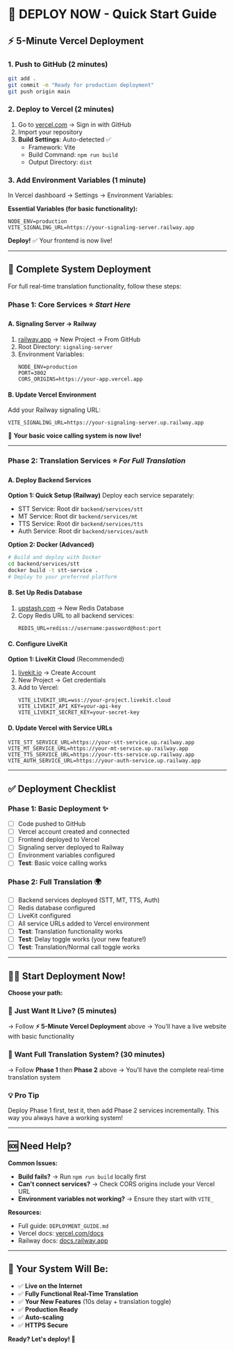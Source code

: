 # 🚀 **DEPLOY NOW - Quick Start Guide**

## ⚡ **5-Minute Vercel Deployment**

### 1. **Push to GitHub** (2 minutes)
```bash
git add .
git commit -m "Ready for production deployment"
git push origin main
```

### 2. **Deploy to Vercel** (2 minutes)
1. Go to [vercel.com](https://vercel.com) → Sign in with GitHub
2. Import your repository
3. **Build Settings**: Auto-detected ✅
   - Framework: Vite
   - Build Command: `npm run build`
   - Output Directory: `dist`

### 3. **Add Environment Variables** (1 minute)
In Vercel dashboard → Settings → Environment Variables:

**Essential Variables (for basic functionality):**
```
NODE_ENV=production
VITE_SIGNALING_URL=https://your-signaling-server.railway.app
```

**Deploy!** ✅ Your frontend is now live!

---

## 🔗 **Complete System Deployment**

For full real-time translation functionality, follow these steps:

### **Phase 1: Core Services** ⭐ *Start Here*

#### A. **Signaling Server → Railway**
1. [railway.app](https://railway.app) → New Project → From GitHub
2. Root Directory: `signaling-server`
3. Environment Variables:
   ```
   NODE_ENV=production
   PORT=3002
   CORS_ORIGINS=https://your-app.vercel.app
   ```

#### B. **Update Vercel Environment**
Add your Railway signaling URL:
```
VITE_SIGNALING_URL=https://your-signaling-server.up.railway.app
```

🎉 **Your basic voice calling system is now live!**

---

### **Phase 2: Translation Services** ⭐ *For Full Translation*

#### A. **Deploy Backend Services**

**Option 1: Quick Setup (Railway)**
Deploy each service separately:
- STT Service: Root dir `backend/services/stt`
- MT Service: Root dir `backend/services/mt`  
- TTS Service: Root dir `backend/services/tts`
- Auth Service: Root dir `backend/services/auth`

**Option 2: Docker (Advanced)**
```bash
# Build and deploy with Docker
cd backend/services/stt
docker build -t stt-service .
# Deploy to your preferred platform
```

#### B. **Set Up Redis Database**
1. [upstash.com](https://upstash.com) → New Redis Database
2. Copy Redis URL to all backend services:
   ```
   REDIS_URL=rediss://username:password@host:port
   ```

#### C. **Configure LiveKit**
**Option 1: LiveKit Cloud** (Recommended)
1. [livekit.io](https://livekit.io) → Create Account
2. New Project → Get credentials
3. Add to Vercel:
   ```
   VITE_LIVEKIT_URL=wss://your-project.livekit.cloud
   VITE_LIVEKIT_API_KEY=your-api-key  
   VITE_LIVEKIT_SECRET_KEY=your-secret-key
   ```

#### D. **Update Vercel with Service URLs**
```
VITE_STT_SERVICE_URL=https://your-stt-service.up.railway.app
VITE_MT_SERVICE_URL=https://your-mt-service.up.railway.app
VITE_TTS_SERVICE_URL=https://your-tts-service.up.railway.app
VITE_AUTH_SERVICE_URL=https://your-auth-service.up.railway.app
```

---

## ✅ **Deployment Checklist**

### **Phase 1: Basic Deployment** ✨
- [ ] Code pushed to GitHub
- [ ] Vercel account created and connected
- [ ] Frontend deployed to Vercel
- [ ] Signaling server deployed to Railway
- [ ] Environment variables configured
- [ ] **Test**: Basic voice calling works

### **Phase 2: Full Translation** 🌍
- [ ] Backend services deployed (STT, MT, TTS, Auth)
- [ ] Redis database configured
- [ ] LiveKit configured
- [ ] All service URLs added to Vercel environment
- [ ] **Test**: Translation functionality works
- [ ] **Test**: Delay toggle works (your new feature!)
- [ ] **Test**: Translation/Normal call toggle works

---

## 🏃‍♂️ **Start Deployment Now!**

**Choose your path:**

### 🎯 **Just Want It Live? (5 minutes)**
→ Follow **⚡ 5-Minute Vercel Deployment** above
→ You'll have a live website with basic functionality

### 🚀 **Want Full Translation System? (30 minutes)**
→ Follow **Phase 1** then **Phase 2** above
→ You'll have the complete real-time translation system

### 💡 **Pro Tip**
Deploy Phase 1 first, test it, then add Phase 2 services incrementally. This way you always have a working system!

---

## 🆘 **Need Help?**

**Common Issues:**
- **Build fails?** → Run `npm run build` locally first
- **Can't connect services?** → Check CORS origins include your Vercel URL
- **Environment variables not working?** → Ensure they start with `VITE_`

**Resources:**
- Full guide: `DEPLOYMENT_GUIDE.md`
- Vercel docs: [vercel.com/docs](https://vercel.com/docs)
- Railway docs: [docs.railway.app](https://docs.railway.app)

---

## 🎉 **Your System Will Be:**

- ✅ **Live on the Internet** 
- ✅ **Fully Functional Real-Time Translation**
- ✅ **Your New Features** (10s delay + translation toggle)
- ✅ **Production Ready**
- ✅ **Auto-scaling**
- ✅ **HTTPS Secure**

**Ready? Let's deploy! 🚀**